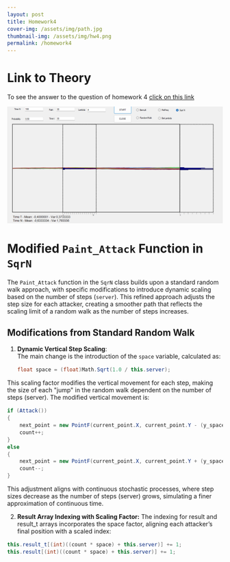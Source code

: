 ```yaml
---
layout: post
title: Homework4
cover-img: /assets/img/path.jpg
thumbnail-img: /assets/img/hw4.png
permalink: /homework4
---
```



# Link to Theory
To see the answer to the question of homework 4 [click on this link](https://viiiiin.github.io/hwTheory4.html)


![hw4](../assets/img/hw4.png)

# Modified `Paint_Attack` Function in `SqrN`

The `Paint_Attack` function in the `SqrN` class builds upon a standard random walk approach, with specific modifications to introduce dynamic scaling based on the number of steps (`server`). This refined approach adjusts the step size for each attacker, creating a smoother path that reflects the scaling limit of a random walk as the number of steps increases.

## Modifications from Standard Random Walk

1. **Dynamic Vertical Step Scaling**:  
   The main change is the introduction of the `space` variable, calculated as:
   ```csharp
   float space = (float)Math.Sqrt(1.0 / this.server);

   ```
This scaling factor modifies the vertical movement for each step, making the size of each "jump" in the random walk dependent on the number of steps (server). The modified vertical movement is:

```csharp
if (Attack())
{
    next_point = new PointF(current_point.X, current_point.Y - (y_space * space));
    count++;
}
else
{
    next_point = new PointF(current_point.X, current_point.Y + (y_space * space));
    count--;
}
```

This adjustment aligns with continuous stochastic processes, where step sizes decrease as the number of steps (server) grows, simulating a finer approximation of continuous time.

2. **Result Array Indexing with Scaling Factor:**
The indexing for result and result_t arrays incorporates the space factor, aligning each attacker’s final position with a scaled index:


```csharp
this.result_t[(int)((count * space) + this.server)] += 1;
this.result[(int)((count * space) + this.server)] += 1;
```